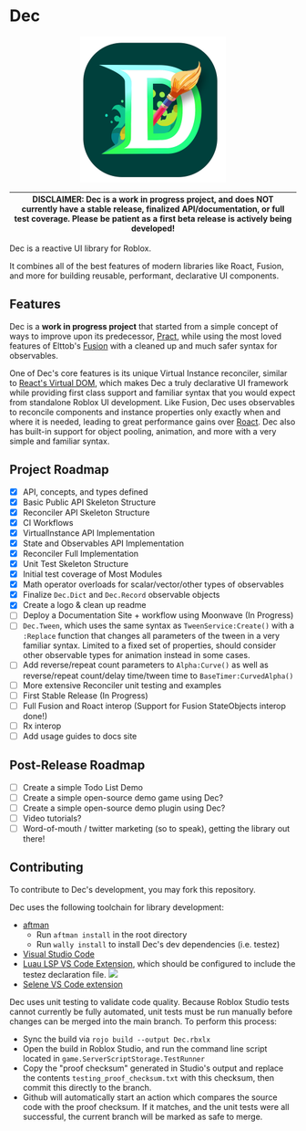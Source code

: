 # Dec

<p align="center">
      <img src="logo/Logo256.png" />
</p>

| DISCLAIMER: Dec is a work in progress project, and does NOT currently have a stable release, finalized API/documentation, or full test coverage. Please be patient as a first beta release is actively being developed! |
| --- |

Dec is a reactive UI library for Roblox.

It combines all of the best features of modern libraries like Roact, Fusion, and more for building reusable, performant, declarative UI components.

## Features

Dec is a **work in progress project** that started from a simple concept of ways to improve upon its predecessor, [Pract](https://github.com/AmberGraceRBLX/Pract), while using the most loved features of Elttob's [Fusion](https://elttob.uk/Fusion) with a cleaned up and much safer syntax for observables.

One of Dec's core features is its unique Virtual Instance reconciler, similar to [React's Virtual DOM](https://react.dev), which makes Dec a truly declarative UI framework while providing first class support and familiar syntax that you would expect from standalone Roblox UI development. Like Fusion, Dec uses observables to reconcile components and instance properties only exactly when and where it is needed, leading to great performance gains over [Roact](https://roblox.github.io/roact). Dec also has built-in support for object pooling, animation, and more with a very simple and familiar syntax.


## Project Roadmap
- [X] API, concepts, and types defined
- [X] Basic Public API Skeleton Structure
- [X] Reconciler API Skeleton Structure
- [X] CI Workflows
- [X] VirtualInstance API Implementation
- [X] State and Observables API Implementation
- [X] Reconciler Full Implementation
- [X] Unit Test Skeleton Structure
- [X] Initial test coverage of Most Modules
- [X] Math operator overloads for scalar/vector/other types of observables
- [X] Finalize `Dec.Dict` and `Dec.Record` observable objects
- [X] Create a logo & clean up readme
- [ ] Deploy a Documentation Site + workflow using Moonwave (In Progress)
- [ ] `Dec.Tween`, which uses the same syntax as `TweenService:Create()` with a `:Replace` function that changes all parameters of the tween in a very familiar syntax. Limited to a fixed set of properties, should consider other observable types for animation instead in some cases.
- [ ] Add reverse/repeat count parameters to `Alpha:Curve()` as well as reverse/repeat count/delay time/tween time to `BaseTimer:CurvedAlpha()`
- [ ] More extensive Reconciler unit testing and examples
- [ ] First Stable Release (In Progress)
- [ ] Full Fusion and Roact interop (Support for Fusion StateObjects interop done!)
- [ ] Rx interop
- [ ] Add usage guides to docs site

## Post-Release Roadmap
- [ ] Create a simple Todo List Demo
- [ ] Create a simple open-source demo game using Dec?
- [ ] Create a simple open-source demo plugin using Dec?
- [ ] Video tutorials?
- [ ] Word-of-mouth / twitter marketing (so to speak), getting the library out there!

## Contributing

To contribute to Dec's development, you may fork this repository.

Dec uses the following toolchain for library development:
- [aftman](https://github.com/LPGhatguy/aftman)
    - Run `aftman install` in the root directory
    - Run `wally install` to install Dec's dev dependencies (i.e. testez)
- [Visual Studio Code](https://code.visualstudio.com/)
- [Luau LSP VS Code Extension](https://marketplace.visualstudio.com/items?itemName=JohnnyMorganz.luau-lsp), which should be configured to include the testez declaration file.
![](https://i.imgur.com/x9LjJDy.png)
- [Selene VS Code extension](https://marketplace.visualstudio.com/items?itemName=Kampfkarren.selene-vscode)

Dec uses unit testing to validate code quality. Because Roblox Studio tests
cannot currently be fully automated, unit tests must be run manually before
changes can be merged into the main branch. To perform this process:
- Sync the build via `rojo build --output Dec.rbxlx`
- Open the build in Roblox Studio, and run the command line script located in `game.ServerScriptStorage.TestRunner`
- Copy the "proof checksum" generated in Studio's output and replace the contents `testing_proof_checksum.txt` with this checksum, then commit this directly to the branch.
- Github will automatically start an action which compares the source code with the proof checksum. If it matches, and the unit tests were all successful, the current branch will be marked as safe to merge.
